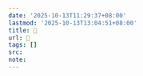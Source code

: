 ```yaml
---
date: '2025-10-13T11:29:37+08:00'
lastmod: '2025-10-13T13:04:51+08:00'
title: 󰢗
url: 󰢗
tags: []
src:
note:
---
```

